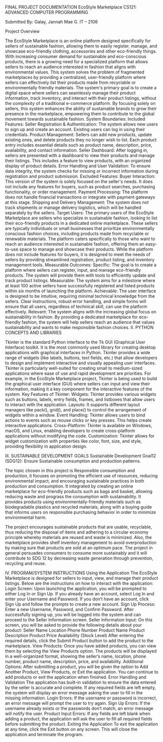 FINAL PROJECT DOCUMENTATION
EcoStyle Marketplace
CS121: ADVANCED COMPUTER PROGRAMMING

Submitted By:
Galay, Jannah Mae G.
IT – 2106

Project Overview

The EcoStyle Marketplace is an online platform designed specifically for sellers of sustainable fashion, allowing them to easily register, manage, and showcase eco-friendly clothing, accessories and other eco-friendly things. With increasing consumer demand for sustainable and eco-conscious products, there is a growing need for a specialized platform that allows sellers to reach an audience interested in fashion that aligns with environmental values. This system solves the problem of fragmented marketplaces by providing a centralized, user-friendly platform where sellers can effectively list their products made from recyclable or environmentally friendly materials.
The system's primary goal is to create a digital space where sellers can seamlessly manage their product information, track inventory, and interact with their product listings, without the complexity of a traditional e-commerce platform. By focusing solely on sellers, this system enhances the ability of sustainable brands to grow their presence in the marketplace, empowering them to contribute to the global movement towards sustainable fashion.
System Boundaries:
Included Features:
Seller Registration & Authentication: The system allows new users to sign up and create an account. Existing users can log in using their credentials.
Product Management: Sellers can add new products, update existing ones, and delete products they no longer wish to list. Each product entry includes essential details such as product name, description, price, availability, and contact information.
Seller Dashboard: After logging in, sellers are presented with a dashboard to view their products and manage their listings. This includes a feature to view products, with an organized display of product details.
Error Handling and User Validation: To ensure data integrity, the system checks for missing or incorrect information during registration and product submission.
Excluded Features:
Buyer Interaction: This version of the system is solely focused on the seller's needs. It does not include any features for buyers, such as product searches, purchasing functionality, or order management.
Payment Processing: The platform does not handle financial transactions or integrate with payment gateways at this stage.
Shipping and Delivery Management: The system does not track shipments or manage delivery logistics, which will be handled separately by the sellers.
Target Users:
The primary users of the EcoStyle Marketplace are sellers who specialize in sustainable fashion, looking to list their eco-friendly products in a dedicated online marketplace. These sellers are typically individuals or small businesses that prioritize environmentally conscious fashion choices, including products made from recyclable or renewable materials. The platform caters specifically to those who want to reach an audience interested in sustainable fashion, offering them an easy-to-use space to manage and showcase their products. While the platform does not include features for buyers, it is designed to meet the needs of sellers by providing streamlined registration, product listing, and inventory management tools. 
Measurable Outcomes:
Specific: The goal is to create a platform where sellers can register, input, and manage eco-friendly products. The system will provide them with tools to efficiently update and track product listings.
Measurable: The system aims for a milestone where at least 100 active sellers have successfully registered and listed products within six months of launching the platform.
Achievable: The user interface is designed to be intuitive, requiring minimal technical knowledge from the sellers. Clear instructions, robust error handling, and simple forms will ensure that all users, regardless of technical skill, can use the platform effectively.
Relevant: The system aligns with the increasing global focus on sustainability in fashion. By providing a dedicated marketplace for eco-friendly fashion, the system will help sellers reach an audience that values sustainability and wants to make responsible fashion choices.
II. PYTHON CONCEPTS AND LIBRARIES

Tkinter is the standard Python interface to the Tk GUI (Graphical User Interface) toolkit. It is the most commonly used library for creating desktop applications with graphical interfaces in Python. Tkinter provides a wide range of widgets (like labels, buttons, text fields, etc.) that allow developers to design and implement interactive and visually appealing user interfaces. Tkinter is particularly well-suited for creating small to medium-sized applications where ease of use and rapid development are priorities. 
For example, in the EcoStyle Marketplace project, Tkinter is being used to build the graphical user interface (GUI) where sellers can input and view their information, making it a key component for the interactive features of the system.
Key Features of Tkinter:
Widgets: Tkinter provides various widgets such as buttons, labels, entry fields, frames, and listboxes that allow users to interact with the application.
Layouts: It supports different layout managers like pack(), grid(), and place() to control the arrangement of widgets within a window.
Event Handling: Tkinter allows users to bind actions to events such as mouse clicks or key presses. This helps create interactive applications.
Cross-Platform: Tkinter is available on Windows, macOS, and Linux, enabling developers to create cross-platform applications without modifying the code.
Customization: Tkinter allows for widget customization with properties like color, font, size, and style, providing flexibility in application design.

III. SUSTAINABLE DEVELOPMENT GOALS
Sustainable Development Goal12 (SDG12):  Ensure Sustainable consumption and production patterns.

The topic chosen in this project is Responsible consumption and production, it focuses on promoting the efficient use of resources, reducing environmental impact, and encouraging sustainable practices in both production and consumption. It integrated by creating an online marketplace for eco-friendly products such as bags and basket, allowing reducing waste and prograss the consumption with sustainability. It provides products using environmentally-friendly materials such as biodegradable plastics and recycled materials, along with a buying guide that informs users on responsible purchasing behavior in order to minimize environmental harm.

The project encourages sustainable products that are usable, recyclable, thus reducing the disposal of items and adhering to a circular economy principle whereby materials are reused  and waste is minimized. Also, the marketplace provides shelf inventory management to avoid overproduction by making sure that products are sold at an optimum pace. The project in general persuades consumers to consume more sustainably and it will contribute to SDG 12 by decreasing waste generation through prevention, recycling and reuse.

IV. PROGRAM/SYSTEM INSTRUCTIONS
Using the Application
The EcoStyle Marketplace is designed for sellers to input, view, and manage their product listings. Below are the instructions on how to interact with the application:
Login Screen:
Upon launching the application, you will be prompted to either Log In or Sign Up.
If you already have an account, select Log In and enter your Username and Password.
If you don’t have an account, click Sign Up and follow the prompts to create a new account.
Sign Up Process:
Enter a new Username, Password, and Confirm Password.
After successfully signing up, you will be logged into the system and can proceed to the Seller Information screen.
Seller Information Input:
On this screen, you will be asked to provide the following details about your product:
Seller Name
Location
Phone Number
Product Name
Product Description
Product Price
Availability (Stock Level)
After entering the required details, click the Submit Product button to add the product to the marketplace.
View Products:
Once you have added products, you can view them by selecting the View Products option.
The products will be displayed in a well-organized format, showing the seller’s name, location, phone number, product name, description, price, and availability.
Additional Options:
After submitting a product, you will be given the option to Add Another Product, View Products, or Exit the application.
You can continue to add products or exit the application when finished.
Error Handling and Validation
The application has built-in validation to ensure the data entered by the seller is accurate and complete. If any required fields are left empty, the system will display an error message asking the user to fill in the missing information.
Login Errors: If the username or password is incorrect, an error message will prompt the user to try again.
Sign Up Errors: If the username already exists or the passwords don’t match, an error message will notify the user.
Product Input Errors: If any fields are left blank when adding a product, the application will ask the user to fill all required fields before submitting the product.
Exiting the Application
To exit the application at any time, click the Exit button on any screen. This will close the application and terminate the program.
